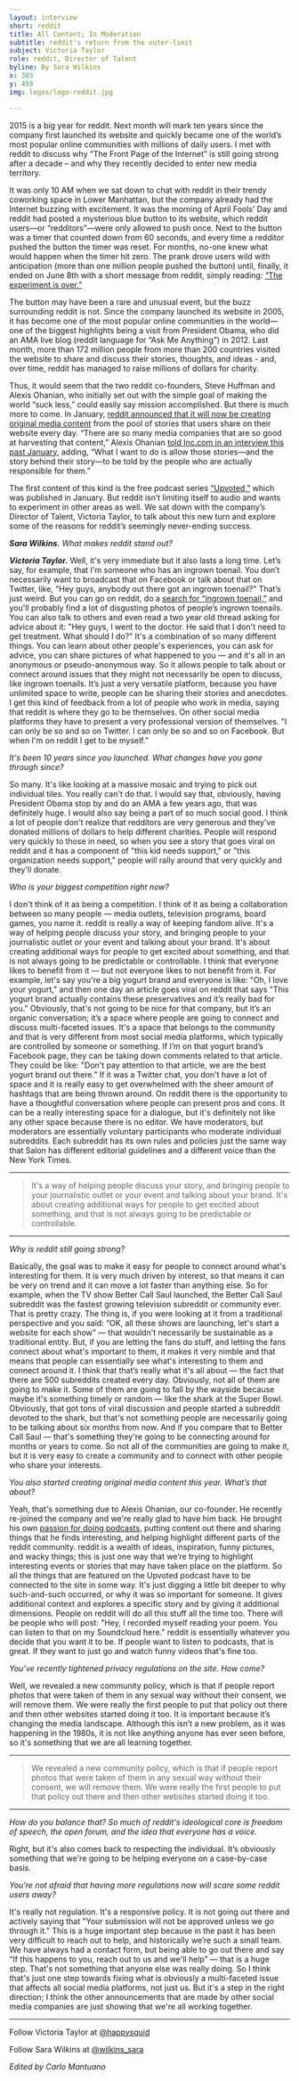 ```yaml
---
layout: interview
short: reddit
title: All Content; In Moderation
subtitle: reddit's return from the outer-limit
subject: Victoria Taylor
role: reddit, Director of Talent 
byline: By Sara Wilkins
x: 303
y: 459
img: logos/logo-reddit.jpg

---
```


<p class="dek">2015 is a big year for reddit. Next month will mark ten years since the company first launched its website and quickly became one of the world’s most popular online communities with millions of daily users. I met with reddit to discuss why “The Front Page of the Internet” is still going strong after a decade – and why they recently decided to enter new media territory.</p>

It was only 10 AM when we sat down to chat with reddit in their trendy coworking space in Lower Manhattan, but the company already had the Internet buzzing with excitement. It was the morning of April Fools’ Day and reddit had posted a mysterious blue button to its website, which reddit users—or “redditors”—were only allowed to push once. Next to the button was a timer that counted down from 60 seconds, and every time a redditor pushed the button the timer was reset. For months, no-one knew what would happen when the timer hit zero. The prank drove users wild with anticipation (more than one million people pushed the button) until, finally, it ended on June 8th with a short message from reddit, simply reading: [“The experiment is over.”]("http://www.theguardian.com/technology/2015/jun/08/reddits-mysterious-button-experiment-is-over")
   
The button may have been a rare and unusual event, but the buzz surrounding reddit is not. Since the company launched its website in 2005, it has become one of the most popular online communities in the world—one of the biggest highlights being a visit from President Obama, who did an AMA live blog (reddit language for “Ask Me Anything”) in 2012. Last month, more than 172 million people from more than 200 countries visited the website to share and discuss their stories, thoughts, and ideas - and, over time, reddit has managed to raise millions of dollars for charity.

Thus, it would seem that the two reddit co-founders, Steve Huffman and Alexis Ohanian, who initially set out with the simple goal of making the world “suck less,” could easily say mission accomplished. But there is much more to come. In January, [reddit announced that it will now be creating original media content]("http://www.redditblog.com/2015/01/upvoted-reddit-podcast-for-all-stories.html") from the pool of stories that users share on their website every day. “There are so many media companies that are so good at harvesting that content,” Alexis Ohanian [told Inc.com in an interview this past January]("http://www.inc.com/christine-lagorio/reddit-podcast-new-era.html"), adding, “What I want to do is allow those stories—and the story behind their story—to be told by the people who are actually responsible for them.”
   
The first content of this kind is the free podcast series [“Upvoted,”](https://itunes.apple.com/us/podcast/upvoted-by-reddit/id954162809?mt=2) which was published in January. But reddit isn’t limiting itself to audio and wants to experiment in other areas as well. We sat down with the company’s Director of Talent, Victoria Taylor, to talk about this new turn and explore some of the reasons for reddit’s seemingly never-ending success.
   
***Sara Wilkins.*** _What makes reddit stand out?_

***Victoria Taylor.*** Well, it's very immediate but it also lasts a long time. Let’s say, for example, that I'm someone who has an ingrown toenail. You don’t necessarily want to broadcast that on Facebook or talk about that on Twitter, like, "Hey guys, anybody out there got an ingrown toenail?" That’s just weird. But you can go on reddit, do a [search for “ingrown toenail,”](http://www.reddit.com/search?q=ingrown+toenail&sort=relevance&t=all) and you'll probably find a lot of disgusting photos of people’s ingrown toenails. You can also talk to others and even read a two year old thread asking for advice about it: "Hey guys, I went to the doctor. He said that I don't need to get treatment. What should I do?" It's a combination of so many different things. You can learn about other people's experiences, you can ask for advice, you can share pictures of what happened to you — and it's all in an anonymous or pseudo-anonymous way. So it allows people to talk about or connect around issues that they might not necessarily be open to discuss, like ingrown toenails. It’s just a very versatile platform, because you have unlimited space to write, people can be sharing their stories and anecdotes. I get this kind of  feedback from a lot of people who work in media, saying that reddit is where they go to be themselves. On other social media platforms they have to present a very professional version of themselves. "I can only be so and so on Twitter. I can only be so and so on Facebook. But when I'm on reddit I get to be myself.”
   
_It's been 10 years since you launched. What changes have you gone through since?_
  
So many. It's like looking at a massive mosaic and trying to pick out individual tiles. You really can't do that. I would say that, obviously, having President Obama stop by and do an AMA a few years ago, that was definitely huge. I would also say being a part of so much social good. I think a lot of people don't realize that redditors are very generous and they've donated millions of dollars to help different charities. People will respond very quickly to those in need, so when you see a story that goes viral on reddit and it has a component of "this kid needs support," or "this organization needs support," people will rally around that very quickly and they'll donate. 
   
_Who is your biggest competition right now?_
  
I don't think of it as being a competition. I think of it as being a collaboration between so many people — media outlets, television programs, board games, you name it. reddit is really a way of keeping fandom alive. It's a way of helping people discuss your story, and bringing people to your journalistic outlet or your event and talking about your brand. It's about creating additional ways for people to get excited about something, and that is not always going to be predictable or controllable. I think that everyone likes to benefit from it — but not everyone likes to not benefit from it. For example, let's say you're a big yogurt brand and everyone is like: "Oh, I love your yogurt," and then one day an article goes viral on reddit that says "This yogurt brand actually contains these preservatives and it’s really bad for you." Obviously, that's not going to be nice for that company, but it’s an organic conversation; it’s a space where people are going to connect and discuss multi-faceted issues. It's a space that belongs to the community and that is very different from most social media platforms, which typically are controlled by someone or something. If I’m on that yogurt brand’s Facebook page, they can be taking down comments related to that article. They could be like: "Don't pay attention to that article, we are the best yogurt brand out there." If it was a Twitter chat, you don't have a lot of space and it is really easy to get overwhelmed with the sheer amount of hashtags that are being thrown around. On reddit there is the opportunity to have a thoughtful conversation where people can present pros and cons. It can be a really interesting space for a dialogue, but it's definitely not like any other space because there is no editor. We have moderators, but moderators are essentially voluntary participants who moderate individual subreddits. Each subreddit has its own rules and policies just the same way that Salon has different editorial guidelines and a different voice than the New York Times.
   
---

> It's a way of helping people discuss your story, and bringing people
> to your journalistic outlet or your event and talking about your brand. 
> It's about creating additional ways for people to get excited about 
> something, and that is not always going to be predictable or controllable.

---

_Why is reddit still going strong?_
  
Basically, the goal was to make it easy for people to connect around what's interesting for them. It is very much driven by interest, so that means it can be very on trend and it can move a lot faster than anything else. So for example, when the TV show Better Call Saul launched, the Better Call Saul subreddit was the fastest growing television subreddit or community ever. That is pretty crazy. The thing is, if you were looking at it from a traditional perspective and you said: “OK, all these shows are launching, let's start a website for each show” — that wouldn't necessarily be sustainable as a traditional entity. But, if you are letting the fans do stuff, and letting the fans connect about what's important to them, it makes it very nimble and that means that people can essentially see what's interesting to them and connect around it. I think that that’s really what it's all about — the fact that there are 500 subreddits created every day. Obviously, not all of them are going to make it. Some of them are going to fall by the wayside because maybe it's something timely or random — like the shark at the Super Bowl. Obviously, that got tons of viral discussion and people started a subreddit devoted to the shark, but that's not something people are necessarily going to be talking about six months from now. And if you compare that to Better Call Saul — that's something they're going to be connecting around for months or years to come. So not all of the communities are going to make it, but it is very easy to create a community and to connect with other people who share your interests.
   
_You also started creating original media content this year. What’s that about?_
  
Yeah, that's something due to Alexis Ohanian, our co-founder. He recently re-joined the company and we're really glad to have him back. He brought his own [passion for doing podcasts,]("http://www.nyrdradio.com/") putting content out there and sharing things that he finds interesting, and helping highlight different parts of the reddit community. reddit is a wealth of ideas, inspiration, funny pictures, and wacky things; this is just one way that we’re trying to highlight interesting events or stories that may have taken place on the platform. So all the things that are featured on the Upvoted podcast have to be connected to the site in some way. It's just digging a little bit deeper to why such-and-such occurred, or why it was so important for someone. It gives additional context and explores a specific story and by giving it additional dimensions. People on reddit will do all this stuff all the time too. There will be people who will post: "Hey, I recorded myself reading your poem. You can listen to that on my Soundcloud here." reddit is essentially whatever you decide that you want it to be. If people want to listen to podcasts, that is great. If they want to just go and watch funny videos that's fine too.
   
_You’ve recently tightened privacy regulations on the site. How come?_
  
Well, we revealed a new community policy, which is that if people report photos that were taken of them in any sexual way without their consent, we will remove them. We were really the first people to put that policy out there and then other websites started doing it too. It is important because it’s changing the media landscape. Although this isn’t a new problem, as it was happening in the 1980s, it is not like anything anyone has ever seen before, so it's something that we are all learning together.
   
---

> We revealed a new community policy, which is that if people report 
> photos that were taken of them in any sexual way without their consent, 
> we will remove them. We were really the first people to put that policy 
> out there and then other websites started doing it too.

---

_How do you balance that? So much of reddit's ideological core is freedom of speech, the open forum, and the idea that everyone has a voice._
  
Right, but it's also comes back to respecting the individual. It’s obviously something that we're going to be helping everyone on a case-by-case basis.  
   
_You're not afraid that having more regulations now will scare some reddit users away?_
  
It's really not regulation. It's a responsive policy. It is not going out there and actively saying that "Your submission will not be approved unless we go through it." This is a huge important step because in the past it has been very difficult to reach out to help, and historically we’re such a small team. We have always had a contact form, but being able to go out there and say “If this happens to you, reach out to us and we'll help” — that is a huge step. That's not something that anyone else was really doing. So I think that's just one step towards fixing what is obviously a multi-faceted issue that affects all social media platforms, not just us. But it's a step in the right direction; I think the other announcements that are made by other social media companies are just showing that we're all working together.

---

Follow Victoria Taylor at [@happysquid](https://twitter.com/happysquid)

Follow Sara Wilkins at [@wilkins_sara](https://twitter.com/wilkins_sara)

<em>Edited by Carlo Mantuano</em>
